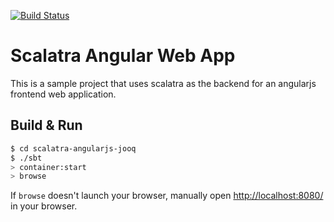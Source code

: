 [![Build Status](https://travis-ci.org/jonvallet/scalatra-angularjs-jooq.svg?branch=master)](https://travis-ci.org/jonvallet/scalatra-angularjs-jooq)
# Scalatra Angular Web App #
This is a sample project that uses scalatra as the backend for an angularjs
frontend web application.
## Build & Run ##

```sh
$ cd scalatra-angularjs-jooq
$ ./sbt
> container:start
> browse
```

If `browse` doesn't launch your browser, manually open [http://localhost:8080/](http://localhost:8080/) in your browser.
